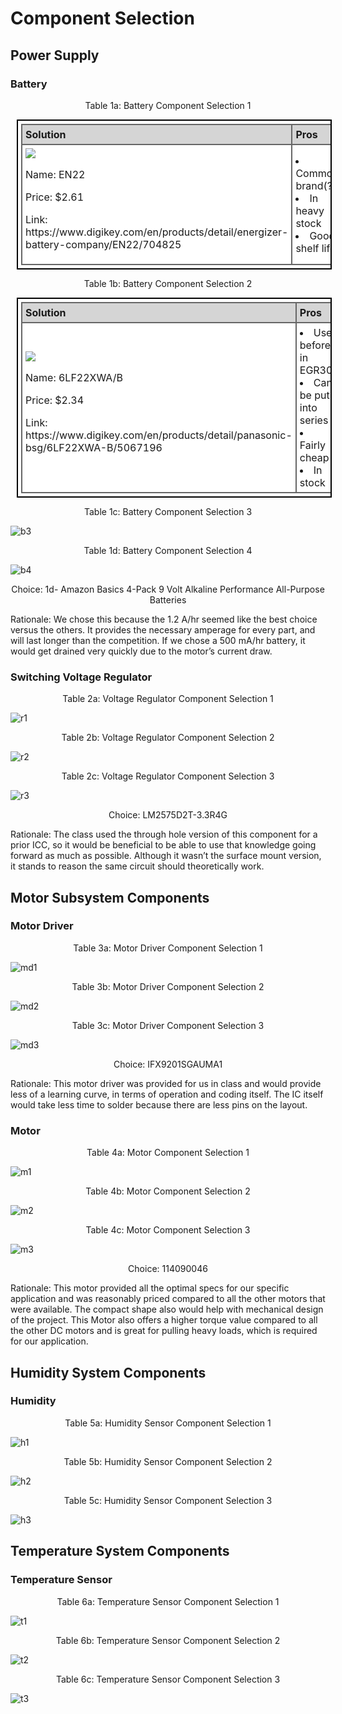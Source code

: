 <style>
table, th, td {
  border: 2px solid black;
  border-collapse: collapse;
  margin: 10px;
  padding: 5px;
}
th, td {
  border-color: #666666;
  background-color: #FFFFFF;
  text-align: left;
}
th {
  background-color: #D5D5D5;
}
</style>

# Component Selection

## Power Supply

### Battery

<p align="center"> Table 1a: Battery Component Selection 1 </p>

<table>
  <tr>
    <th><b>Solution</b></th>
    <th><b>Pros</b></th>
    <th><b>Cons</b></th>
  </tr>
  <tr>
    <td> 
      <img src = "https://github.com/Team207-S2024/team207-s2024/assets/156377035/7ad08af1-8cb1-4037-a20c-35aa7d08064c" />
    	<p>
	Name: EN22
	<p>
	Price: $2.61
	<p>
	Link: https://www.digikey.com/en/products/detail/energizer-battery-company/EN22/704825
    </td>
    <td>
    <li>Common brand(?)
	<li>In heavy stock
	<li>Good shelf life 
    </td>
    <td>
    <li>Not used before
	</td>
  </tr>
</table>

<p align="center">  Table 1b: Battery Component Selection 2 </p>

<table>
  <tr>
    <th><b>Solution</b></th>
    <th><b>Pros</b></th>
    <th><b>Cons</b></th>
  </tr>
  <tr>
    <td> 
      <img src = "https://github.com/Team207-S2024/team207-s2024/assets/156377035/1b56bf59-16bc-44e0-964f-426e8c069229" />
    	<p>
	Name: 6LF22XWA/B
	<p>
	Price: $2.34
	<p>
	Link: https://www.digikey.com/en/products/detail/panasonic-bsg/6LF22XWA-B/5067196
    </td>
    <td>
	<li>Used before in EGR304
	<li>Can be put into series
	<li>Fairly cheap
    	<li>In stock
    </td>
    <td>
	<li>Had a few issues using it previously
	<li>May not be enough/be too much voltage
	<li>Not a great datasheet
	<li>Not rechargeable
    </td>
  </tr>
</table>

<p align="center"> Table 1c: Battery Component Selection 3 </p>

     
![b3](https://github.com/Team207-S2024/team207-s2024/assets/156377035/fa049aea-b20a-460f-ad2b-1b5b661dc1d0)


<p align="center"> Table 1d: Battery Component Selection 4 </p>


![b4](https://github.com/Team207-S2024/team207-s2024/assets/156377035/902b9b2e-6fac-4c15-890b-417b1c524b63)


<p align="center"> Choice: 1d- Amazon Basics 4-Pack 9 Volt Alkaline Performance All-Purpose Batteries </p>

Rationale: We chose this because the 1.2 A/hr seemed like the best choice versus the others. It provides the necessary amperage for every part, and will last longer than the competition. If we chose a 500 mA/hr battery, it would get drained very quickly due to the motor’s current draw. 


### Switching Voltage Regulator

<p align="center"> Table 2a: Voltage Regulator Component Selection 1 </p>


![r1](https://github.com/Team207-S2024/team207-s2024/assets/156377035/29c06b99-2c73-4fdf-8ed8-b8d8295385c9)


<p align="center">  Table 2b: Voltage Regulator Component Selection 2 </p>


     
![r2](https://github.com/Team207-S2024/team207-s2024/assets/156377035/329a5b38-57bb-4cfb-8d81-943d562c46ea)


<p align="center">  Table 2c: Voltage Regulator Component Selection 3 </p>



![r3](https://github.com/Team207-S2024/team207-s2024/assets/156377035/1686e49e-bf2b-4305-b163-cb8caf663232)


<p align="center">  Choice: LM2575D2T-3.3R4G </p>

Rationale: The class used the through hole version of this component for a prior ICC, so it would be beneficial to be able to use that knowledge going forward as much as possible. Although it wasn’t the surface mount version, it stands to reason the same circuit should theoretically work.


## Motor Subsystem Components


### Motor Driver 

<p align="center">  Table 3a: Motor Driver Component Selection 1 </p>

   ![md1](https://github.com/Team207-S2024/team207-s2024/assets/156377035/fa2f181d-d769-4e24-b150-2b5fae608ecd)

<p align="center">  Table 3b: Motor Driver Component Selection 2 </p>



![md2](https://github.com/Team207-S2024/team207-s2024/assets/156377035/6fb70a7a-9a56-4a44-aa95-f2dc19603632)

<p align="center">  Table 3c: Motor Driver Component Selection 3 </p>


![md3](https://github.com/Team207-S2024/team207-s2024/assets/156377035/6d564754-70a0-4d86-9743-f5b8525a2bc1)

<p align="center"> Choice: IFX9201SGAUMA1 </p>

Rationale: This motor driver was provided for us in class and would provide less of a learning curve, in terms of operation and coding itself. The IC itself would take less time to solder because there are less pins on the layout. 


### Motor

<p align="center"> Table 4a: Motor Component Selection 1 </p>

     
![m1](https://github.com/Team207-S2024/team207-s2024/assets/156377035/ce98df8e-5be8-418e-9900-d1be90d2d710)


<p align="center"> Table 4b: Motor Component Selection 2 </p>
     
![m2](https://github.com/Team207-S2024/team207-s2024/assets/156377035/dcf3a048-7de8-4bd3-bbe5-8329fb8fb685)

<p align="center"> Table 4c: Motor Component Selection 3 </p>

![m3](https://github.com/Team207-S2024/team207-s2024/assets/156377035/e1683a3e-649c-42b6-8b43-5e6d825b0402)


<p align="center">  Choice: 114090046 </p>

Rationale: This motor provided all the optimal specs for our specific application and was reasonably priced compared to all the other motors that were available. The compact shape also would help with mechanical design of the project. This Motor also offers a higher torque value compared to all the other DC motors and is great for pulling heavy loads, which is required for our application.


## Humidity System Components


### Humidity

<p align="center">  Table 5a: Humidity Sensor Component Selection 1 </p>

![h1](https://github.com/Team207-S2024/team207-s2024/assets/156377035/a7342114-bf14-4f61-8147-91a580e589a3)

<p align="center">  Table 5b: Humidity Sensor Component Selection 2 </p>

![h2](https://github.com/Team207-S2024/team207-s2024/assets/156377035/274d9813-0ebb-46a9-8484-f0171b79a834)

<p align="center"> Table 5c: Humidity Sensor Component Selection 3 </p>

![h3](https://github.com/Team207-S2024/team207-s2024/assets/156377035/b7ea10e3-afd7-4817-b204-d1b6bb69c9e9)

## Temperature System Components


### Temperature Sensor

<p align="center"> Table 6a: Temperature Sensor Component Selection 1 </p>

  ![t1](https://github.com/Team207-S2024/team207-s2024/assets/156377035/d49d95eb-7639-4d37-84a0-a159211c539b)
  

<p align="center"> Table 6b: Temperature Sensor Component Selection 2 </p>

![t2](https://github.com/Team207-S2024/team207-s2024/assets/156377035/15031345-2c1c-4474-a92b-bda2e4949643)

<p align="center">  Table 6c: Temperature Sensor Component Selection 3 </p>
     
![t3](https://github.com/Team207-S2024/team207-s2024/assets/156377035/b9a35b65-73f6-4229-b2ca-78624b025d78)


